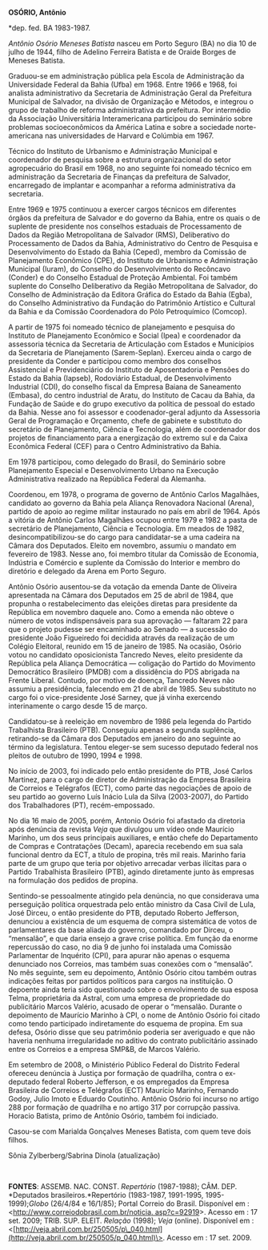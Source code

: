 **OSÓRIO, Antônio**

\*dep. fed. BA 1983-1987.

*Antônio Osório Meneses Batista* nasceu em Porto Seguro (BA) no dia 10
de julho de 1944, filho de Adelino Ferreira Batista e de Oraide Borges
de Meneses Batista.

Graduou-se em administração pública pela Escola de Administração da
Universidade Federal da Bahia (Ufba) em 1968. Entre 1966 e 1968, foi
analista administrativo da Secretaria de Administração Geral da
Prefeitura Municipal de Salvador, na divisão de Organização e Métodos, e
integrou o grupo de trabalho de reforma administrativa da prefeitura.
Por intermédio da Associação Universitária Interamericana participou do
seminário sobre problemas socioeconômicos da América Latina e sobre a
sociedade norte-americana nas universidades de Harvard e Colúmbia em
1967.

Técnico do Instituto de Urbanismo e Administração Municipal e
coordenador de pesquisa sobre a estrutura organizacional do setor
agropecuário do Brasil em 1968, no ano seguinte foi nomeado técnico em
administração da Secretaria de Finanças da prefeitura de Salvador,
encarregado de implantar e acompanhar a reforma administrativa da
secretaria.

Entre 1969 e 1975 continuou a exercer cargos técnicos em diferentes
órgãos da prefeitura de Salvador e do governo da Bahia, entre os quais o
de suplente de presidente nos conselhos estaduais de Processamento de
Dados da Região Metropolitana de Salvador (RMS), Deliberativo do
Processamento de Dados da Bahia, Administrativo do Centro de Pesquisa e
Desenvolvimento do Estado da Bahia (Ceped), membro da Comissão de
Planejamento Econômico (CPE), do Instituto de Urbanismo e Administração
Municipal (Iuram), do Conselho do Desenvolvimento do Recôncavo (Conder)
e do Conselho Estadual de Proteção Ambiental. Foi também suplente do
Conselho Deliberativo da Região Metropolitana de Salvador, do Conselho
de Administração da Editora Gráfica do Estado da Bahia (Egba), do
Conselho Administrativo da Fundação do Patrimônio Artístico e Cultural
da Bahia e da Comissão Coordenadora do Pólo Petroquímico (Comcop).

A partir de 1975 foi nomeado técnico de planejamento e pesquisa do
Instituto de Planejamento Econômico e Social (Ipea) e coordenador da
assessoria técnica da Secretaria de Articulação com Estados e Municípios
da Secretaria de Planejamento (Sarem-Seplan). Exerceu ainda o cargo de
presidente da Conder e participou como membro dos conselhos Assistencial
e Previdenciário do Instituto de Aposentadoria e Pensões do Estado da
Bahia (Iapseb), Rodoviário Estadual, de Desenvolvimento Industrial
(CDI), do conselho fiscal da Empresa Baiana de Saneamento (Embasa), do
centro industrial de Aratu, do Instituto de Cacau da Bahia, da Fundação
de Saúde e do grupo executivo da política de pessoal do estado da Bahia.
Nesse ano foi assessor e coodenador-geral adjunto da Assessoria Geral de
Programação e Orçamento, chefe de gabinete e substituto do secretário de
Planejamento, Ciência e Tecnologia, além de coordenador dos projetos de
financiamento para a energização do extremo sul e da Caixa Econômica
Federal (CEF) para o Centro Administrativo da Bahia.

Em 1978 participou, como delegado do Brasil, do Seminário sobre
Planejamento Especial e Desenvolvimento Urbano na Execução
Administrativa realizado na República Federal da Alemanha.

Coordenou, em 1978, o programa de governo de Antônio Carlos Magalhães,
candidato ao governo da Bahia pela Aliança Renovadora Nacional (Arena),
partido de apoio ao regime militar instaurado no país em abril de 1964.
Após a vitória de Antônio Carlos Magalhães ocupou entre 1979 e 1982 a
pasta de secretário de Planejamento, Ciência e Tecnologia. Em meados de
1982, desincompatibilizou-se do cargo para candidatar-se a uma cadeira
na Câmara dos Deputados. Eleito em novembro, assumiu o mandato em
fevereiro de 1983. Nesse ano, foi membro titular da Comissão de
Economia, Indústria e Comércio e suplente da Comissão do Interior e
membro do diretório e delegado da Arena em Porto Seguro.

Antônio Osório ausentou-se da votação da emenda Dante de Oliveira
apresentada na Câmara dos Deputados em 25 de abril de 1984, que propunha
o restabelecimento das eleições diretas para presidente da República em
novembro daquele ano. Como a emenda não obteve o número de votos
indispensáveis para sua aprovação — faltaram 22 para que o projeto
pudesse ser encaminhado ao Senado — a sucessão do presidente João
Figueiredo foi decidida através da realização de um Colégio Eleitoral,
reunido em 15 de janeiro de 1985. Na ocasião, Osório votou no candidato
oposicionista Tancredo Neves, eleito presidente da República pela
Aliança Democrática — coligação do Partido do Movimento Democrático
Brasileiro (PMDB) com a dissidência do PDS abrigada na Frente Liberal.
Contudo, por motivo de doença, Tancredo Neves não assumiu a presidência,
falecendo em 21 de abril de 1985. Seu substituto no cargo foi o
vice-presidente José Sarney, que já vinha exercendo interinamente o
cargo desde 15 de março.

Candidatou-se à reeleição em novembro de 1986 pela legenda do Partido
Trabalhista Brasileiro (PTB). Conseguiu apenas a segunda suplência,
retirando-se da Câmara dos Deputados em janeiro do ano seguinte ao
término da legislatura. Tentou eleger-se sem sucesso deputado federal
nos pleitos de outubro de 1990, 1994 e 1998.

No início de 2003, foi indicado pelo então presidente do PTB, José
Carlos Martinez, para o cargo de diretor de Administração da Empresa
Brasileira de Correios e Telégrafos (ECT), como parte das negociações de
apoio de seu partido ao governo Luís Inácio Lula da Silva (2003-2007),
do Partido dos Trabalhadores (PT), recém-empossado.

No dia 16 maio de 2005, porém, Antonio Osório foi afastado da diretoria
após denúncia da revista *Veja* que divulgou um vídeo onde Maurício
Marinho, um dos seus principais auxiliares, e então chefe do
Departamento de Compras e Contratações (Decam), aparecia recebendo em
sua sala funcional dentro da ECT, a título de propina, três mil reais.
Marinho faria parte de um grupo que teria por objetivo arrecadar verbas
ilícitas para o Partido Trabalhista Brasileiro (PTB), agindo diretamente
junto às empresas na formulação dos pedidos de propina.

Sentindo-se pessoalmente atingido pela denúncia, no que considerava uma
perseguição política orquestrada pelo então ministro da Casa Civil de
Lula, José Dirceu, o então presidente do PTB, deputado Roberto
Jefferson, denunciou a existência de um esquema de compra sistemática de
votos de parlamentares da base aliada do governo, comandado por Dirceu,
o “mensalão”, e que daria ensejo a grave crise política. Em função da
enorme repercussão do caso, no dia 9 de junho foi instalada uma Comissão
Parlamentar de Inquérito (CPI), para apurar não apenas o esquema
denunciado nos Correios, mas também suas conexões com o “mensalão”. No
mês seguinte, sem eu depoimento, Antônio Osório citou também outras
indicações feitas por partidos políticos para cargos na instituição. O
depoente ainda teria sido questionado sobre o envolvimento de sua esposa
Telma, proprietária da Astral, com uma empresa de propriedade do
publicitário Marcos Valério, acusado de operar o “mensalão. Durante o
depoimento de Maurício Marinho à CPI, o nome de Antônio Osório foi
citado como tendo participado indiretamente do esquema de propina. Em
sua defesa, Osório disse que seu patrimônio poderia ser averiguado e que
não haveria nenhuma irregularidade no aditivo do contrato publicitário
assinado entre os Correios e a empresa SMP&B, de Marcos Valério.

Em setembro de 2008, o Ministério Público Federal do Distrito Federal
ofereceu denúncia à Justiça por formação de quadrilha, contra o
ex-deputado federal Roberto Jefferson, e os empregados da Empresa
Brasileira de Correios e Telégrafos (ECT) Maurício Marinho, Fernando
Godoy, Julio Imoto e Eduardo Coutinho. Antônio Osório foi incurso no
artigo 288 por formação de quadrilha e no artigo 317 por corrupção
passiva. Horacio Batista, primo de Antônio Osório, também foi indiciado.

Casou-se com Marialda Gonçalves Meneses Batista, com quem teve dois
filhos.

Sônia Zylberberg/Sabrina Dinola (atualização)

 

**FONTES**: ASSEMB. NAC. CONST. *Repertório* (1987-1988); CÂM. DEP.
*Deputados brasileiros.*Repertório (1983-1987, 1991-1995,
1995-1999);*Globo* (26/4/84 e 16/1/85); Portal Correio do Brasil.
Disponível em : \<[http://www.correiodobrasil.com.br/noticia.
asp?c=92919](http://www.correiodobrasil.com.br/noticia.%20asp?c=92919)\>.
Acesso em : 17 set. 2009; TRIB. SUP. ELEIT. *Relação* (1998); *Veja*
(online). Disponível em :
\<[http://veja.abril.com.br/250505/p\_040.html](http://veja.abril.com.br/250505/p_040.html)\>.
Acesso em : 17 set. 2009.

 
